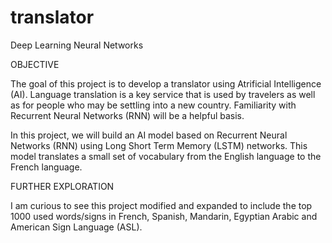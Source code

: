 # translator

Deep Learning Neural Networks

OBJECTIVE

The goal of this project is to develop a translator using Atrificial Intelligence (AI). Language translation is a key service that is used by travelers as well as for people who may be settling into a new country. Familiarity with Recurrent Neural Networks (RNN) will be a helpful basis.

In this project, we will build an AI model based on Recurrent Neural Networks (RNN) using Long Short Term Memory (LSTM) networks. This model translates a small set of vocabulary from the English language to the French language.

FURTHER EXPLORATION

I am curious to see this project modified and expanded to include the top 1000 used words/signs in French, Spanish, Mandarin, Egyptian Arabic and American Sign Language (ASL).
